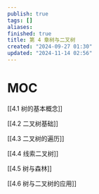 ```yaml
---
publish: true
tags: []
aliases: 
finished: true
title: 第 4 章树与二叉树
created: "2024-09-27 01:30"
updated: "2024-11-14 02:56"
---
```

# MOC

[[4.1 树的基本概念]]

[[4.2 二叉树基础]]

[[4.3 二叉树的遍历]]

[[4.4 线索二叉树]]

[[4.5 树与森林]]

[[4.6 树与二叉树的应用]]
